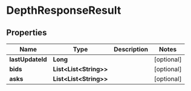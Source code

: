

# DepthResponseResult


## Properties

| Name | Type | Description | Notes |
|------------ | ------------- | ------------- | -------------|
|**lastUpdateId** | **Long** |  |  [optional] |
|**bids** | **List&lt;List&lt;String&gt;&gt;** |  |  [optional] |
|**asks** | **List&lt;List&lt;String&gt;&gt;** |  |  [optional] |



